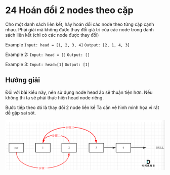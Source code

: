 # 24 Hoán đổi 2 nodes theo cặp

Cho một danh sách liên kết, hãy hoán đổi các node theo từng cặp cạnh nhau. Phải giải mà không được thay đổi giá trị của các node trong danh sách liên kết (chỉ có các node được thay đổi)

Example
`Input: head = [1, 2, 3, 4]`
`Output: [2, 1, 4, 3]`

Example 2:
`Input: head = []`
`Output: []`

Example 3:
`Input: head=[1]`
`Output: [1]`


## Hướng giải

Đối với bài kiểu này, nên sử dụng node head ảo sẽ thuận tiện hơn. Nếu không thì ta sẽ phải thực hiện head node riêng.

Bước tiếp theo đó là thay đổi 2 node liền kề
Ta cần vẽ hình minh họa vì rất dễ gặp sai sót.

![SwapLinkedList](./SwapLinkedList.png)

